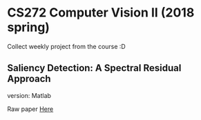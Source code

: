 # CS272 Computer Vision II (2018 spring)
Collect weekly project from the course :D
## Saliency Detection: A Spectral Residual Approach
version: Matlab

Raw paper [Here](http://bcmi.sjtu.edu.cn/~zhangliqing/Papers/2007CVPR_Houxiaodi_04270292.pdf)
